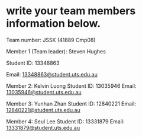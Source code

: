 # write your team members information below.

Team number:  JSSK (41889 Cmp08)

Member 1 (Team leader): Steven Hughes

Student ID: 13348863

Email: 13348863@student.uts.edu.au


Member 2: Kelvin Luong
Student ID: 13035946
Email: 13035946@student.uts.edu.au

Member 3: Yunhan Zhan
Student ID: 12840221
Email: 12840221@student.uts.edu.au


Member 4: Seul Lee
Student ID: 13331879
Email: 13331879@student.uts.edu.au

